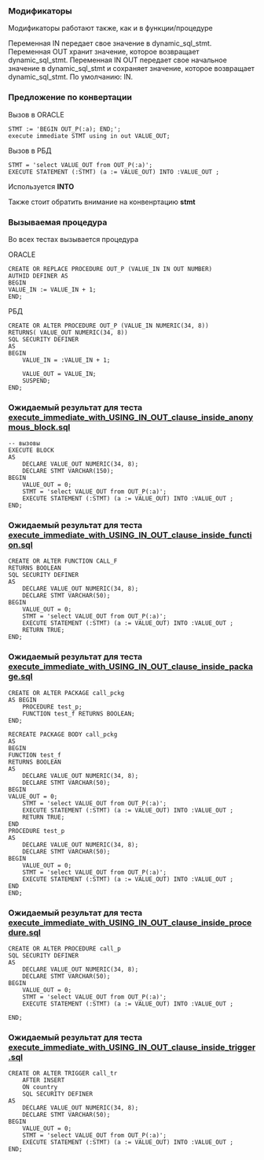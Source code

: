 ### Модификаторы 
Модификаторы работают также, как и в функции/процедуре

Переменная IN передает свое значение в dynamic_sql_stmt. Переменная OUT хранит значение, которое возвращает dynamic_sql_stmt. Переменная IN OUT передает свое начальное значение в dynamic_sql_stmt и сохраняет значение, которое возвращает dynamic_sql_stmt. По умолчанию: IN.

### Предложение по конвертации
Вызов в ORACLE 

    STMT := 'BEGIN OUT_P(:a); END;';
    execute immediate STMT using in out VALUE_OUT;

Вызов в РБД 

	STMT = 'select VALUE_OUT from OUT_P(:a)';
	EXECUTE STATEMENT (:STMT) (a := VALUE_OUT) INTO :VALUE_OUT ;

Используется **INTO** 

Также стоит обратить внимание на конвенртацию 
**stmt**


### Вызываемая процедура 

Во всех тестах вызывается процедура 

ORACLE 

    CREATE OR REPLACE PROCEDURE OUT_P (VALUE_IN IN OUT NUMBER)
    AUTHID DEFINER AS
    BEGIN
    VALUE_IN := VALUE_IN + 1;
    END;

РБД 

    CREATE OR ALTER PROCEDURE OUT_P (VALUE_IN NUMERIC(34, 8))
    RETURNS( VALUE_OUT NUMERIC(34, 8))
    SQL SECURITY DEFINER
    AS
    BEGIN
        VALUE_IN = :VALUE_IN + 1;
    
        VALUE_OUT = VALUE_IN;
        SUSPEND;
    END;


### Ожидаемый результат для теста [execute_immediate_with_USING_IN_OUT_clause_inside_anonymous_block.sql](execute_immediate_with_USING_IN_OUT_clause_inside_anonymous_block.sql)
    
    -- вызовы
    EXECUTE BLOCK
    AS
        DECLARE VALUE_OUT NUMERIC(34, 8);
        DECLARE STMT VARCHAR(150);
    BEGIN
        VALUE_OUT = 0;
        STMT = 'select VALUE_OUT from OUT_P(:a)';
        EXECUTE STATEMENT (:STMT) (a := VALUE_OUT) INTO :VALUE_OUT ;
    END;

### Ожидаемый результат для теста [execute_immediate_with_USING_IN_OUT_clause_inside_function.sql](execute_immediate_with_USING_IN_OUT_clause_inside_function.sql)

    CREATE OR ALTER FUNCTION CALL_F
    RETURNS BOOLEAN
    SQL SECURITY DEFINER
    AS
        DECLARE VALUE_OUT NUMERIC(34, 8);
        DECLARE STMT VARCHAR(50);
    BEGIN
        VALUE_OUT = 0;
        STMT = 'select VALUE_OUT from OUT_P(:a)';
        EXECUTE STATEMENT (:STMT) (a := VALUE_OUT) INTO :VALUE_OUT ;
        RETURN TRUE;
    END;

### Ожидаемый результат для теста [execute_immediate_with_USING_IN_OUT_clause_inside_package.sql](execute_immediate_with_USING_IN_OUT_clause_inside_package.sql)

    CREATE OR ALTER PACKAGE call_pckg
    AS BEGIN
        PROCEDURE test_p;
        FUNCTION test_f RETURNS BOOLEAN;
    END;
    
    RECREATE PACKAGE BODY call_pckg
    AS
    BEGIN
    FUNCTION test_f
    RETURNS BOOLEAN
    AS
        DECLARE VALUE_OUT NUMERIC(34, 8);
        DECLARE STMT VARCHAR(50);
    BEGIN
    VALUE_OUT = 0;
        STMT = 'select VALUE_OUT from OUT_P(:a)';
        EXECUTE STATEMENT (:STMT) (a := VALUE_OUT) INTO :VALUE_OUT ;
        RETURN TRUE;
    END
    PROCEDURE test_p
    AS
        DECLARE VALUE_OUT NUMERIC(34, 8);
        DECLARE STMT VARCHAR(50);
    BEGIN
        VALUE_OUT = 0;
        STMT = 'select VALUE_OUT from OUT_P(:a)';
        EXECUTE STATEMENT (:STMT) (a := VALUE_OUT) INTO :VALUE_OUT ;
    END
    END;

### Ожидаемый результат для теста [execute_immediate_with_USING_IN_OUT_clause_inside_procedure.sql](execute_immediate_with_USING_IN_OUT_clause_inside_procedure.sql)

    CREATE OR ALTER PROCEDURE call_p
    SQL SECURITY DEFINER
    AS
        DECLARE VALUE_OUT NUMERIC(34, 8);
        DECLARE STMT VARCHAR(50);
    BEGIN
        VALUE_OUT = 0;
        STMT = 'select VALUE_OUT from OUT_P(:a)';
        EXECUTE STATEMENT (:STMT) (a := VALUE_OUT) INTO :VALUE_OUT ;
    
    END;

### Ожидаемый результат для теста [execute_immediate_with_USING_IN_OUT_clause_inside_trigger.sql](execute_immediate_with_USING_IN_OUT_clause_inside_trigger.sql)


    CREATE OR ALTER TRIGGER call_tr
        AFTER INSERT
        ON country
        SQL SECURITY DEFINER
    AS
        DECLARE VALUE_OUT NUMERIC(34, 8);
        DECLARE STMT VARCHAR(50);
    BEGIN
        VALUE_OUT = 0;
        STMT = 'select VALUE_OUT from OUT_P(:a)';
        EXECUTE STATEMENT (:STMT) (a := VALUE_OUT) INTO :VALUE_OUT ;
    END;